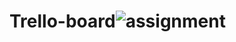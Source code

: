 # Trello-board![assignment ](https://github.com/SHUBHAM03022004/Trello-board/assets/122737477/f8f9efcb-c3cb-4278-8b64-ed7fe410ea97)
